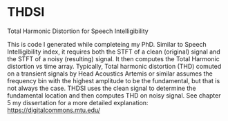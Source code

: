 # THDSI
Total Harmonic Distortion for Speech Intelligibility

This is code I generated while completeing my PhD. Similar to Speech Intelligibility index, it requires both the STFT of a clean (original) signal and the STFT of a noisy (resulting) signal. It then computes the Total Harmonic distortion vs time array. Typically, Total harmonic distortion (THD) comuted on a transient signals by Head Acoustics Artemis or similar assumes the frequency bin with the highest amplitude to be the fundamental, but that is not always the case. THDSI uses the clean signal to determine the fundamental location and then computes THD on noisy signal. See chapter 5 my dissertation for a more detailed explanation: https://digitalcommons.mtu.edu/
